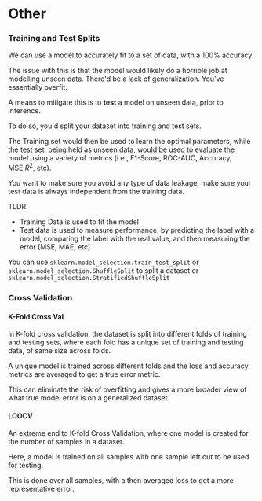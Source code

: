 # Other

### Training and Test Splits

We can use a model to accurately fit to a set of data, with a 100% accuracy.

The issue with this is that the model would likely do a horrible job at modelling unseen data. There'd be a lack of generalization. You've essentially overfit.

A means to mitigate this is to **test** a model on unseen data, prior to inference.

To do so, you'd split your dataset into training and test sets. 

The Training set would then be used to learn the optimal parameters, while the test set, being held as unseen data, would be used to evaluate the model using a variety of metrics (i.e., F1-Score, ROC-AUC, Accuracy, MSE,$R^2$, etc).

You want to make sure you avoid any type of data leakage, make sure your test data is always independent from the training data.

TLDR

- Training Data is used to fit the model
- Test data is used to measure performance, by predicting the label with a model, comparing the label with the real value, and then measuring the error (MSE, MAE, etc)

You can use `sklearn.model_selection.train_test_split` or `sklearn.model_selection.ShuffleSplit` to split a dataset or `sklearn.model_selection.StratifiedShuffleSplit`

### Cross Validation


#### K-Fold Cross Val

In K-fold cross validation, the dataset is split into different folds of training and testing sets, where each fold has a unique set of training and testing data, of same size across folds.

A unique model is trained across different folds and the loss and accuracy metrics are averaged to get a true error metric.

This can eliminate the risk of overfitting and gives a more broader view of what true model error is on a generalized dataset.

#### LOOCV

An extreme end to K-fold Cross Validation, where one model is created for the number of samples in a dataset.

Here, a model is trained on all samples with one sample left out to be used for testing.

This is done over all samples, with a then averaged loss to get a more representative error.